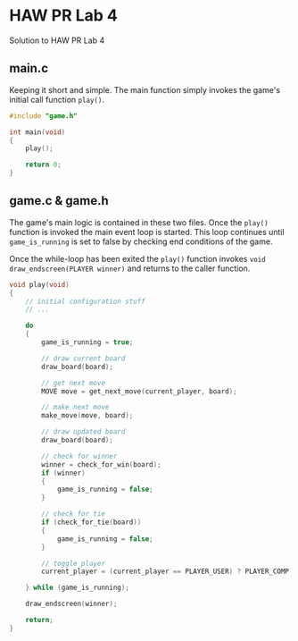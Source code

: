 # HAW PR Lab 4

Solution to HAW PR Lab 4

## main.c

Keeping it short and simple.
The main function simply invokes the game's initial call function `play()`.

```C
#include "game.h"

int main(void)
{
    play();

    return 0;
}
```

## game.c & game.h

The game's main logic is contained in these two files.
Once the `play()` function is invoked the main event loop is started. This loop continues until `game_is_running` is set to false by checking end conditions of the game.

Once the while-loop has been exited the `play()` function invokes `void draw_endscreen(PLAYER winner)` and returns to the caller function.

```C
void play(void)
{
    // initial configuration stuff
    // ...

    do
    {
        game_is_running = true;

        // draw current board
        draw_board(board);

        // get next move
        MOVE move = get_next_move(current_player, board);

        // make next move
        make_move(move, board);

        // draw updated board
        draw_board(board);

        // check for winner
        winner = check_for_win(board);
        if (winner)
        {
            game_is_running = false;
        }

        // check for tie
        if (check_for_tie(board))
        {
            game_is_running = false;
        }

        // toggle player
        current_player = (current_player == PLAYER_USER) ? PLAYER_COMP : PLAYER_USER;

    } while (game_is_running);

    draw_endscreen(winner);

    return;
}
```
